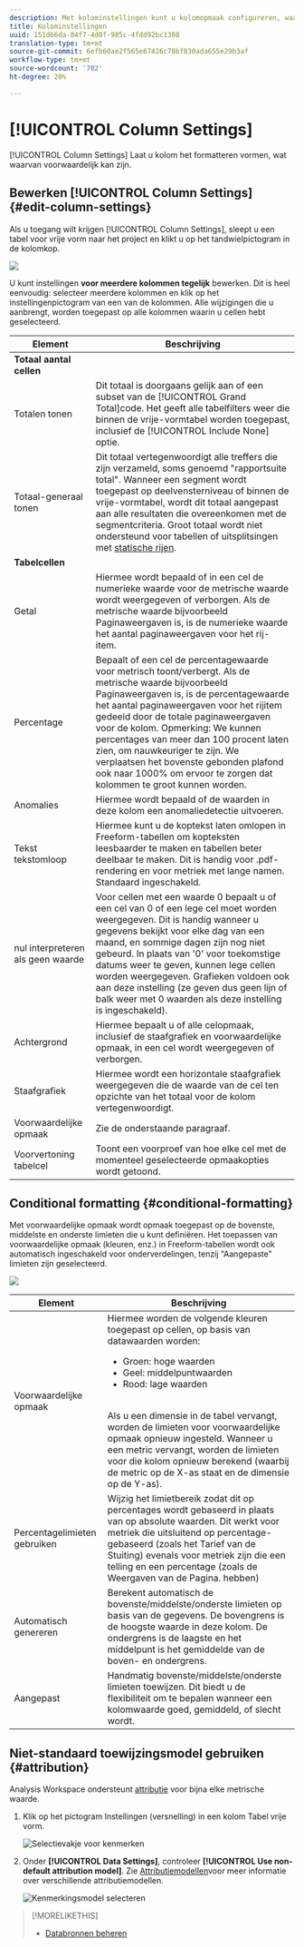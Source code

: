 ```yaml
---
description: Met kolominstellingen kunt u kolomopmaak configureren, waarvan sommige voorwaardelijk kunnen zijn.
title: Kolominstellingen
uuid: 151d66da-04f7-4d0f-985c-4fdd92bc1308
translation-type: tm+mt
source-git-commit: 6efb60ae2f565e67426c78bf830ada655e29b3af
workflow-type: tm+mt
source-wordcount: '702'
ht-degree: 20%

---
```



# [!UICONTROL Column Settings]

[!UICONTROL Column Settings] Laat u kolom het formatteren vormen, wat waarvan voorwaardelijk kan zijn.

## Bewerken [!UICONTROL Column Settings] {#edit-column-settings}

Als u toegang wilt krijgen [!UICONTROL Column Settings], sleept u een tabel voor vrije vorm naar het project en klikt u op het tandwielpictogram in de kolomkop.

![](assets/column_settings.png)

U kunt instellingen **voor meerdere kolommen tegelijk** bewerken. Dit is heel eenvoudig: selecteer meerdere kolommen en klik op het instellingenpictogram van een van de kolommen. Alle wijzigingen die u aanbrengt, worden toegepast op alle kolommen waarin u cellen hebt geselecteerd.

| Element | Beschrijving |
| --- | --- |
| **Totaal aantal cellen** |  |
| Totalen tonen | Dit totaal is doorgaans gelijk aan of een subset van de [!UICONTROL Grand Total]code. Het geeft alle tabelfilters weer die binnen de vrije-vormtabel worden toegepast, inclusief de [!UICONTROL Include None] optie. |
| Totaal-generaal tonen | Dit totaal vertegenwoordigt alle treffers die zijn verzameld, soms genoemd &quot;rapportsuite total&quot;. Wanneer een segment wordt toegepast op deelvensterniveau of binnen de vrije-vormtabel, wordt dit totaal aangepast aan alle resultaten die overeenkomen met de segmentcriteria. Groot totaal wordt niet ondersteund voor tabellen of uitsplitsingen met [statische rijen](/help/analyze/analysis-workspace/build-workspace-project/workspace-totals.md). |
| **Tabelcellen** |  |
| Getal | Hiermee wordt bepaald of in een cel de numerieke waarde voor de metrische waarde wordt weergegeven of verborgen. Als de metrische waarde bijvoorbeeld Paginaweergaven is, is de numerieke waarde het aantal paginaweergaven voor het rij-item. |
| Percentage | Bepaalt of een cel de percentagewaarde voor metrisch toont/verbergt. Als de metrische waarde bijvoorbeeld Paginaweergaven is, is de percentagewaarde het aantal paginaweergaven voor het rijitem gedeeld door de totale paginaweergaven voor de kolom.  Opmerking:  We kunnen percentages van meer dan 100 procent laten zien, om nauwkeuriger te zijn. We verplaatsen het bovenste gebonden plafond ook naar 1000% om ervoor te zorgen dat kolommen te groot kunnen worden. |
| Anomalies | Hiermee wordt bepaald of de waarden in deze kolom een anomaliedetectie uitvoeren. |
| Tekst tekstomloop | Hiermee kunt u de koptekst laten omlopen in Freeform-tabellen om kopteksten leesbaarder te maken en tabellen beter deelbaar te maken. Dit is handig voor .pdf-rendering en voor metriek met lange namen. Standaard ingeschakeld. |
| nul interpreteren als geen waarde | Voor cellen met een waarde 0 bepaalt u of een cel van 0 of een lege cel moet worden weergegeven. Dit is handig wanneer u gegevens bekijkt voor elke dag van een maand, en sommige dagen zijn nog niet gebeurd.  In plaats van &#39;0&#39; voor toekomstige datums weer te geven, kunnen lege cellen worden weergegeven. Grafieken voldoen ook aan deze instelling (ze geven dus geen lijn of balk weer met 0 waarden als deze instelling is ingeschakeld). |
| Achtergrond | Hiermee bepaalt u of alle celopmaak, inclusief de staafgrafiek en voorwaardelijke opmaak, in een cel wordt weergegeven of verborgen. |
| Staafgrafiek | Hiermee wordt een horizontale staafgrafiek weergegeven die de waarde van de cel ten opzichte van het totaal voor de kolom vertegenwoordigt. |
| Voorwaardelijke opmaak | Zie de onderstaande paragraaf. |
| Voorvertoning tabelcel | Toont een voorproef van hoe elke cel met de momenteel geselecteerde opmaakopties wordt getoond. |

## Conditional formatting {#conditional-formatting}

Met voorwaardelijke opmaak wordt opmaak toegepast op de bovenste, middelste en onderste limieten die u kunt definiëren. Het toepassen van voorwaardelijke opmaak (kleuren, enz.) in Freeform-tabellen wordt ook automatisch ingeschakeld voor onderverdelingen, tenzij &quot;Aangepaste&quot; limieten zijn geselecteerd.

![](assets/conditional-formatting.png)

| Element | Beschrijving |
| --- | --- |
| Voorwaardelijke opmaak | Hiermee worden de volgende kleuren toegepast op cellen, op basis van datawaarden worden: <ul><li>Groen: hoge waarden</li><li>Geel: middelpuntwaarden</li><li>Rood: lage waarden</li></ul> <br> Als u een dimensie in de tabel vervangt, worden de limieten voor voorwaardelijke opmaak opnieuw ingesteld. Wanneer u een metric vervangt, worden de limieten voor die kolom opnieuw berekend (waarbij de metric op de X-as staat en de dimensie op de Y-as). |
| Percentagelimieten gebruiken | Wijzig het limietbereik zodat dit op percentages wordt gebaseerd in plaats van op absolute waarden. Dit werkt voor metriek die uitsluitend op percentage-gebaseerd (zoals het Tarief van de Stuiting) evenals voor metriek zijn die een telling en een percentage (zoals de Weergaven van de Pagina. hebben) |
| Automatisch genereren | Berekent automatisch de bovenste/middelste/onderste limieten op basis van de gegevens. De bovengrens is de hoogste waarde in deze kolom. De ondergrens is de laagste en het middelpunt is het gemiddelde van de boven- en ondergrens. |
| Aangepast | Handmatig bovenste/middelste/onderste limieten toewijzen. Dit biedt u de flexibiliteit om te bepalen wanneer een kolomwaarde goed, gemiddeld, of slecht wordt. |

## Niet-standaard toewijzingsmodel gebruiken {#attribution}

Analysis Workspace ondersteunt [attributie](../../attribution/overview.md) voor bijna elke metrische waarde.

1. Klik op het pictogram Instellingen (versnelling) in een kolom Tabel vrije vorm.

   ![Selectievakje voor kenmerken](assets/attribution-checkbox.png)

1. Onder **[!UICONTROL Data Settings]**, controleer **[!UICONTROL Use non-default attribution model]**. Zie [Attributiemodellen](../../attribution/models.md)voor meer informatie over verschillende attributiemodellen.

   ![Kenmerkingsmodel selecteren](assets/attribution-select.png)

>[!MORELIKETHIS]
>
>* [Databronnen beheren](/help/analyze/analysis-workspace/visualizations/t-sync-visualization.md)

